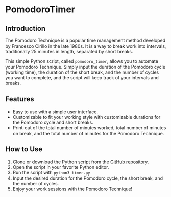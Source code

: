 # PomodoroTimer
## Introduction
The Pomodoro Technique is a popular time management method developed by Francesco Cirillo in the late 1980s. It is a way to break work into intervals, traditionally 25 minutes in length, separated by short breaks.

This simple Python script, called `pomodoro_timer`, allows you to automate your Pomodoro Technique. Simply input the duration of the Pomodoro cycle (working time), the duration of the short break, and the number of cycles you want to complete, and the script will keep track of your intervals and breaks.

## Features
- Easy to use with a simple user interface.
- Customizable to fit your working style with customizable durations for the Pomodoro cycle and short breaks.
- Print-out of the total number of minutes worked, total number of minutes on break, and the total number of minutes for the Pomodoro Technique.

## How to Use
1. Clone or download the Python script from the [GitHub repository](https://github.com/salvatorevigano0/PomodoroTimer).
2. Open the script in your favorite Python editor.
3. Run the script with `python3 timer.py` 
4. Input the desired duration for the Pomodoro cycle, the short break, and the number of cycles.
5. Enjoy your work sessions with the Pomodoro Technique!
